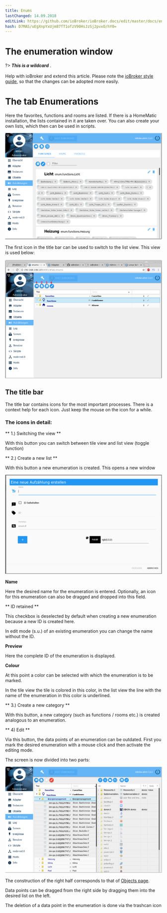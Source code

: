 ```yaml
---
title: Enums
lastChanged: 14.09.2018
editLink: https://github.com/ioBroker/ioBroker.docs/edit/master/docs/en/admin/enums.md
hash: D7MAS/uEgXnpYxUjm87fT1ofzV90HsJzSj2pvxO/hY0=
---
```

# The enumeration window
?> ***This is a wildcard*** . <br><br> Help with ioBroker and extend this article. Please note the [ioBroker style guide](community/styleguidedoc), so that the changes can be adopted more easily.

# The tab Enumerations
Here the favorites, functions and rooms are listed. If there is a HomeMatic installation, the lists contained in it are taken over. You can also create your own lists, which then can be used in scripts.

![The enumerations in the tile view](../../de/admin/media/ADMIN_Aufzaehlungen_kachel.png)

The first icon in the title bar can be used to switch to the list view. This view is used below:

![The enumerations in the list view](../../de/admin/media/ADMIN_Aufzaehlungen_liste_numbers.png)

## The title bar
The title bar contains icons for the most important processes. There is a context help for each icon. Just keep the mouse on the icon for a while.

### The icons in detail:
** 1.) Switching the view **

With this button you can switch between tile view and list view (toggle function)

** 2.) Create a new list **

With this button a new enumeration is created. This opens a new window

![Create a new enumeration](../../de/admin/media/ADMIN_Aufzaehlungen_liste_erstellen.png)

**Name**

Here the desired name for the enumeration is entered. Optionally, an icon for this enumeration can also be dragged and dropped into this field.

** ID retained **

This checkbox is deselected by default when creating a new enumeration because a new ID is created here.

In edit mode (s.u.) of an existing enumeration you can change the name without the ID.

**Preview**

Here the complete ID of the enumeration is displayed.

**Colour**

At this point a color can be selected with which the enumeration is to be marked.

In the tile view the tile is colored in this color, in the list view the line with the name of the enumeration in this color is underlined.

** 3.) Create a new category **

With this button, a new category (such as functions / rooms etc.) is created analogous to an enumeration.

** 4) Edit **

Via this button, the data points of an enumeration can be outdated. First you mark the desired enumeration with a mouse click and then activate the editing mode.

The screen is now divided into two parts:

![Edit enumeration](../../de/admin/media/ADMIN_Aufzaehlungen_liste_hinzufuegen.png)

The construction of the right half corresponds to that of [Objects page](opbjects.md).

Data points can be dragged from the right side by dragging them into the desired list on the left.

The deletion of a data point in the enumeration is done via the trashcan icon
